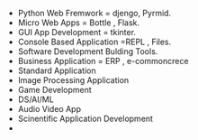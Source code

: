 
- Python Web Fremwork = djengo, Pyrmid.
- Micro Web Apps = Bottle , Flask.
- GUI App  Development = tkinter.
- Console Based Application =REPL , Files.
- Software Development Bulding Tools.
- Business Application = ERP , e-commoncrece
- Standard Application
- Image Processing Application
- Game Development
- DS/AI/ML
- Audio Video App
- Scinentific Application Development
- 
